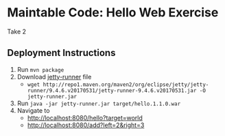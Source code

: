 # Maintable Code: Hello Web Exercise #

Take 2

## Deployment Instructions

1. Run `mvn package`
2. Download [jetty-runner](http://www.eclipse.org/jetty/documentation/9.3.x/runner.html) file
    - `wget http://repo1.maven.org/maven2/org/eclipse/jetty/jetty-runner/9.4.6.v20170531/jetty-runner-9.4.6.v20170531.jar -O jetty-runner.jar`
3. Run `java -jar jetty-runner.jar target/hello.1.1.0.war`
4. Navigate to
    - [http://localhost:8080/hello?target=world](http://localhost:8080/hello?target=alice)
    - [http://localhost:8080/add?left=2&right=3](http://localhost:8080/add?left=2&right=3)